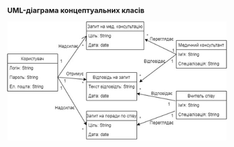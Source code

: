 ### UML-діаграма концептуальних класів

![img](/2-SoftwareDesign/2.1-UMLConceptClasses/UML-Ermolaev.jpg)
